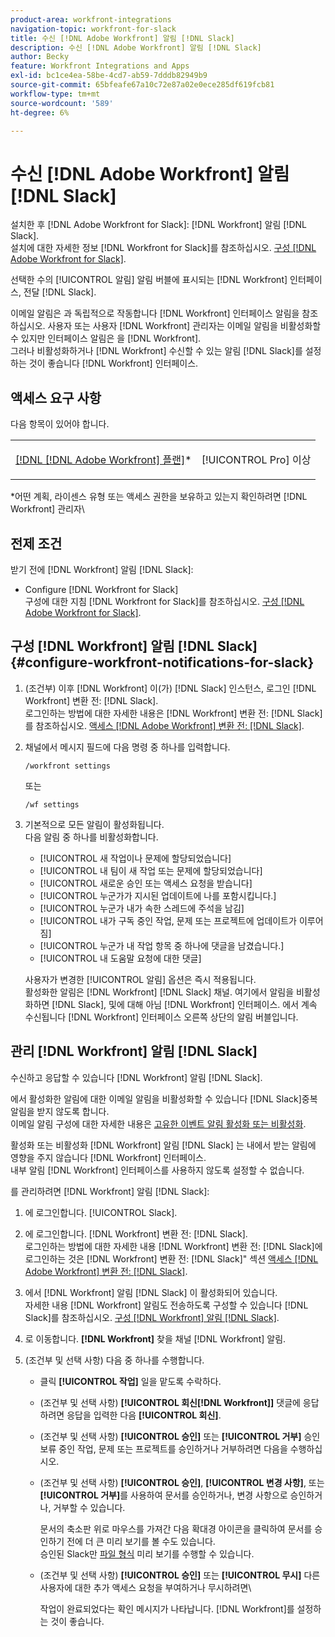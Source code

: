 ```yaml
---
product-area: workfront-integrations
navigation-topic: workfront-for-slack
title: 수신 [!DNL Adobe Workfront] 알림 [!DNL Slack]
description: 수신 [!DNL Adobe Workfront] 알림 [!DNL Slack]
author: Becky
feature: Workfront Integrations and Apps
exl-id: bc1ce4ea-58be-4cd7-ab59-7dddb82949b9
source-git-commit: 65bfeafe67a10c72e87a02e0ece285df619fcb81
workflow-type: tm+mt
source-wordcount: '589'
ht-degree: 6%

---
```


# 수신 [!DNL Adobe Workfront] 알림 [!DNL Slack]

<!--
<p data-mc-conditions="QuicksilverOrClassic.Draft mode">(NOTE: Alina: *** Linked to Accessing Workfront from Slack.***Some of this information is duplicating in Accessing Workfront from Slack (also screen shots))</p>
-->

설치한 후 [!DNL Adobe Workfront for Slack]: [!DNL Workfront] 알림 [!DNL Slack].\
설치에 대한 자세한 정보 [!DNL Workfront for Slack]를 참조하십시오. [구성 [!DNL Adobe Workfront for Slack]](../../workfront-integrations-and-apps/using-workfront-with-slack/configure-workfront-for-slack.md).

선택한 수의 [!UICONTROL 알림] 알림 버블에 표시되는 [!DNL Workfront] 인터페이스, 전달 [!DNL Slack].

이메일 알림은 과 독립적으로 작동합니다 [!DNL Workfront] 인터페이스 알림을 참조하십시오. 사용자 또는 사용자 [!DNL Workfront] 관리자는 이메일 알림을 비활성화할 수 있지만 인터페이스 알림은 을 [!DNL Workfront].\
그러나 비활성화하거나 [!DNL Workfront] 수신할 수 있는 알림 [!DNL Slack]를 설정하는 것이 좋습니다 [!DNL Workfront] 인터페이스.

## 액세스 요구 사항

다음 항목이 있어야 합니다.

<table style="table-layout:auto"> 
 <col> 
 </col> 
 <col> 
 </col> 
 <tbody> 
  <tr> 
   <td role="rowheader"><a href="https://www.workfront.com/plans" target="_blank">[!DNL [!DNL Adobe Workfront] 플랜]</a>*</td> 
   <td> <p>[!UICONTROL Pro] 이상</p> </td> 
  </tr> 
 </tbody> 
</table>

&#42;어떤 계획, 라이센스 유형 또는 액세스 권한을 보유하고 있는지 확인하려면 [!DNL Workfront] 관리자\

## 전제 조건

받기 전에 [!DNL Workfront] 알림 [!DNL Slack]:

* Configure [!DNL Workfront for Slack]\
   구성에 대한 지침 [!DNL Workfront for Slack]를 참조하십시오. [구성 [!DNL Adobe Workfront for Slack]](../../workfront-integrations-and-apps/using-workfront-with-slack/configure-workfront-for-slack.md).

## 구성 [!DNL Workfront] 알림 [!DNL Slack] {#configure-workfront-notifications-for-slack}

1. (조건부) 이후 [!DNL Workfront] 이(가) [!DNL Slack] 인스턴스, 로그인 [!DNL Workfront] 변환 전: [!DNL Slack].\
   로그인하는 방법에 대한 자세한 내용은 [!DNL Workfront] 변환 전: [!DNL Slack]를 참조하십시오. [액세스 [!DNL Adobe Workfront] 변환 전: [!DNL Slack]](../../workfront-integrations-and-apps/using-workfront-with-slack/access-workfront-from-slack.md).

1. 채널에서 메시지 필드에 다음 명령 중 하나를 입력합니다.

   `/workfront settings`

   또는

   `/wf settings`

1. 기본적으로 모든 알림이 활성화됩니다.\
   다음 알림 중 하나를 비활성화합니다.

   * [!UICONTROL 새 작업이나 문제에 할당되었습니다]
   * [!UICONTROL 내 팀이 새 작업 또는 문제에 할당되었습니다]
   * [!UICONTROL 새로운 승인 또는 액세스 요청을 받습니다]
   * [!UICONTROL 누군가가 지시된 업데이트에 나를 포함시킵니다.]
   * [!UICONTROL 누군가 내가 속한 스레드에 주석을 남김]
   * [!UICONTROL 내가 구독 중인 작업, 문제 또는 프로젝트에 업데이트가 이루어짐]
   * [!UICONTROL 누군가 내 작업 항목 중 하나에 댓글을 남겼습니다.]
   * [!UICONTROL 내 도움말 요청에 대한 댓글]

   사용자가 변경한 [!UICONTROL 알림] 옵션은 즉시 적용됩니다.\
   활성화한 알림은 [!DNL Workfront] [!DNL Slack] 채널. 여기에서 알림을 비활성화하면 [!DNL Slack], 및에 대해 아님 [!DNL Workfront] 인터페이스. 에서 계속 수신됩니다 [!DNL Workfront] 인터페이스 오른쪽 상단의 알림 버블입니다.

## 관리 [!DNL Workfront] 알림 [!DNL Slack]

수신하고 응답할 수 있습니다 [!DNL Workfront] 알림 [!DNL Slack].

에서 활성화한 알림에 대한 이메일 알림을 비활성화할 수 있습니다 [!DNL Slack]중복 알림을 받지 않도록 합니다.\
이메일 알림 구성에 대한 자세한 내용은 [고유한 이벤트 알림 활성화 또는 비활성화](../../workfront-basics/using-notifications/activate-or-deactivate-your-own-event-notifications.md).

활성화 또는 비활성화 [!DNL Workfront] 알림 [!DNL Slack] 는 내에서 받는 알림에 영향을 주지 않습니다 [!DNL Workfront] 인터페이스.\
내부 알림 [!DNL Workfront] 인터페이스를 사용하지 않도록 설정할 수 없습니다.

를 관리하려면 [!DNL Workfront] 알림 [!DNL Slack]:

1. 에 로그인합니다. [!UICONTROL Slack].
1. 에 로그인합니다. [!DNL Workfront] 변환 전: [!DNL Slack].\
   로그인하는 방법에 대한 자세한 내용 [!DNL Workfront] 변환 전: [!DNL Slack]에 로그인하는 것은 [!DNL Workfront] 변환 전: [!DNL Slack]&quot; 섹션 [액세스 [!DNL Adobe Workfront] 변환 전: [!DNL Slack]](../../workfront-integrations-and-apps/using-workfront-with-slack/access-workfront-from-slack.md).

1. 에서 [!DNL Workfront] 알림 [!DNL Slack] 이 활성화되어 있습니다.\
   자세한 내용 [!DNL Workfront] 알림도 전송하도록 구성할 수 있습니다 [!DNL Slack]를 참조하십시오. [구성 [!DNL Workfront] 알림 [!DNL Slack]](#configure-workfront-notifications-for-slack-configure-workfront-notifications-for-slack).

1. 로 이동합니다. **[!DNL Workfront]** 찾을 채널 [!DNL Workfront] 알림.
1. (조건부 및 선택 사항) 다음 중 하나를 수행합니다.

   * 클릭 **[!UICONTROL 작업]** 일을 맡도록 수락하다.

   * (조건부 및 선택 사항) **[!UICONTROL 회신[!DNL Workfront]]** 댓글에 응답하려면 응답을 입력한 다음 **[!UICONTROL 회신]**.

   * (조건부 및 선택 사항) **[!UICONTROL 승인]** 또는 **[!UICONTROL 거부]** 승인 보류 중인 작업, 문제 또는 프로젝트를 승인하거나 거부하려면 다음을 수행하십시오.

   * (조건부 및 선택 사항) **[!UICONTROL 승인]**, **[!UICONTROL 변경 사항]**, 또는 **[!UICONTROL 거부]**&#x200B;를 사용하여 문서를 승인하거나, 변경 사항으로 승인하거나, 거부할 수 있습니다.

      문서의 축소판 위로 마우스를 가져간 다음 확대경 아이콘을 클릭하여 문서를 승인하기 전에 더 큰 미리 보기를 볼 수도 있습니다.\
      승인된 Slack만 [파일 형식](https://api.slack.com/types/file) 미리 보기를 수행할 수 있습니다.

   * (조건부 및 선택 사항) **[!UICONTROL 승인]** 또는 **[!UICONTROL 무시]** 다른 사용자에 대한 추가 액세스 요청을 부여하거나 무시하려면\

      작업이 완료되었다는 확인 메시지가 나타납니다. [!DNL Workfront]를 설정하는 것이 좋습니다.
